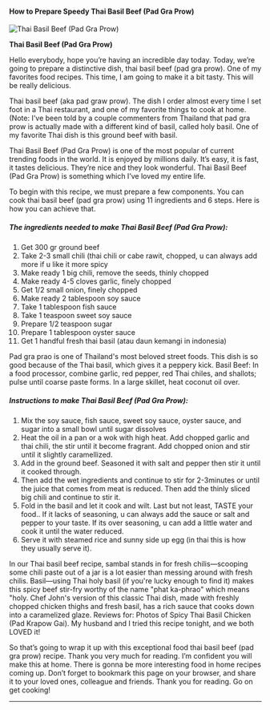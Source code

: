             

#### How to Prepare Speedy Thai Basil Beef (Pad Gra Prow)

![Thai Basil Beef (Pad Gra Prow)](https://img-global.cpcdn.com/recipes/f83cb052ef7f06c4/751x532cq70/thai-basil-beef-pad-gra-prow-recipe-main-photo.jpg)

**Thai Basil Beef (Pad Gra Prow)**

Hello everybody, hope you’re having an incredible day today. Today, we’re going to prepare a distinctive dish, thai basil beef (pad gra prow). One of my favorites food recipes. This time, I am going to make it a bit tasty. This will be really delicious.

Thai basil beef (aka pad graw prow). The dish I order almost every time I set foot in a Thai restaurant, and one of my favorite things to cook at home. (Note: I've been told by a couple commenters from Thailand that pad gra prow is actually made with a different kind of basil, called holy basil. One of my favorite Thai dish is this ground beef with basil.

Thai Basil Beef (Pad Gra Prow) is one of the most popular of current trending foods in the world. It is enjoyed by millions daily. It’s easy, it is fast, it tastes delicious. They’re nice and they look wonderful. Thai Basil Beef (Pad Gra Prow) is something which I’ve loved my entire life.

To begin with this recipe, we must prepare a few components. You can cook thai basil beef (pad gra prow) using 11 ingredients and 6 steps. Here is how you can achieve that.

##### The ingredients needed to make Thai Basil Beef (Pad Gra Prow):

1.  Get 300 gr ground beef
2.  Take 2-3 small chili (thai chili or cabe rawit, chopped, u can always add more if u like it more spicy
3.  Make ready 1 big chili, remove the seeds, thinly chopped
4.  Make ready 4-5 cloves garlic, finely chopped
5.  Get 1/2 small onion, finely chopped
6.  Make ready 2 tablespoon soy sauce
7.  Take 1 tablespoon fish sauce
8.  Take 1 teaspoon sweet soy sauce
9.  Prepare 1/2 teaspoon sugar
10.  Prepare 1 tablespoon oyster sauce
11.  Get 1 handful fresh thai basil (atau daun kemangi in indonesia)

Pad gra prao is one of Thailand's most beloved street foods. This dish is so good because of the Thai basil, which gives it a peppery kick. Basil Beef: In a food processor, combine garlic, red pepper, red Thai chiles, and shallots; pulse until coarse paste forms. In a large skillet, heat coconut oil over.

##### Instructions to make Thai Basil Beef (Pad Gra Prow):

1.  Mix the soy sauce, fish sauce, sweet soy sauce, oyster sauce, and sugar into a small bowl until sugar dissolves
2.  Heat the oil in a pan or a wok with high heat. Add chopped garlic and thai chili, the stir until it become fragrant. Add chopped onion and stir until it slightly caramellized.
3.  Add in the ground beef. Seasoned it with salt and pepper then stir it until it cooked through.
4.  Then add the wet ingredients and continue to stir for 2-3minutes or until the juice that comes from meat is reduced. Then add the thinly sliced big chili and continue to stir it.
5.  Fold in the basil and let it cook and wilt. Last but not least, TASTE your food.. If it lacks of seasoning, u can always add the sauce or salt and pepper to your taste. If its over seasoning, u can add a little water and cook it until the water reduced.
6.  Serve it with steamed rice and sunny side up egg (in thai this is how they usually serve it).

In our Thai basil beef recipe, sambal stands in for fresh chilis—scooping some chili paste out of a jar is a lot easier than messing around with fresh chilis. Basil—using Thai holy basil (if you're lucky enough to find it) makes this spicy beef stir-fry worthy of the name "phat ka-phrao" which means "holy. Chef John's version of this classic Thai dish, made with freshly chopped chicken thighs and fresh basil, has a rich sauce that cooks down into a caramelized glaze. Reviews for: Photos of Spicy Thai Basil Chicken (Pad Krapow Gai). My husband and I tried this recipe tonight, and we both LOVED it!

So that’s going to wrap it up with this exceptional food thai basil beef (pad gra prow) recipe. Thank you very much for reading. I’m confident you will make this at home. There is gonna be more interesting food in home recipes coming up. Don’t forget to bookmark this page on your browser, and share it to your loved ones, colleague and friends. Thank you for reading. Go on get cooking!

* * *